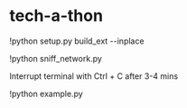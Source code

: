 # tech-a-thon

!python setup.py build_ext --inplace

!python sniff_network.py

Interrupt terminal with Ctrl + C after 3-4 mins

!python example.py

